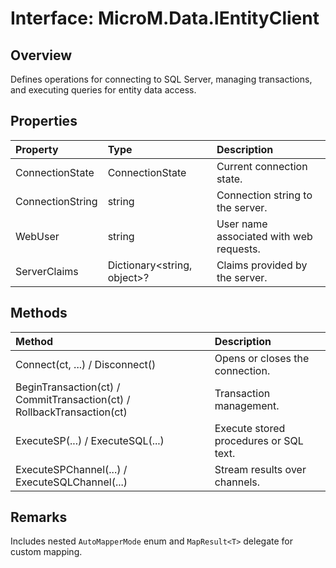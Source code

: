 # Interface: MicroM.Data.IEntityClient

## Overview
Defines operations for connecting to SQL Server, managing transactions, and executing queries for entity data access.

## Properties
| Property | Type | Description |
|:--|:--|:--|
| ConnectionState | ConnectionState | Current connection state. |
| ConnectionString | string | Connection string to the server. |
| WebUser | string | User name associated with web requests. |
| ServerClaims | Dictionary<string, object>? | Claims provided by the server. |

## Methods
| Method | Description |
|:--|:--|
| Connect(ct, ...) / Disconnect() | Opens or closes the connection. |
| BeginTransaction(ct) / CommitTransaction(ct) / RollbackTransaction(ct) | Transaction management. |
| ExecuteSP(...) / ExecuteSQL(...) | Execute stored procedures or SQL text. |
| ExecuteSPChannel(...) / ExecuteSQLChannel(...) | Stream results over channels. |

## Remarks
Includes nested `AutoMapperMode` enum and `MapResult<T>` delegate for custom mapping.
